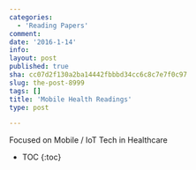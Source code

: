 ```yaml
---
categories:
  - 'Reading Papers'
comment: 
date: '2016-1-14'
info: 
layout: post
published: true
sha: cc07d2f130a2ba14442fbbbd34cc6c8c7e7f0c97
slug: the-post-8999
tags: []
title: 'Mobile Health Readings'
type: post

---
```

Focused on Mobile / IoT Tech in Healthcare

* TOC
{:toc}

